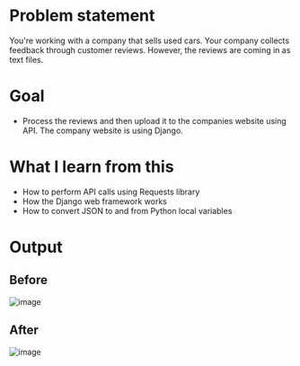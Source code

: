 # Problem statement
You're working with a company that sells used cars. Your company collects feedback through customer reviews. However, the reviews are coming in as text files. 

# Goal
* Process the reviews and then upload it to the companies website using API. The company website is using Django.

# What I learn from this
* How to perform API calls using Requests library
* How the Django web framework works
* How to convert JSON to and from Python local variables

# Output 
## Before
 ![image](https://user-images.githubusercontent.com/14297774/130312806-32a199e8-b40a-4f75-aeae-6067374ba209.png)
## After
 ![image](https://user-images.githubusercontent.com/14297774/130312809-4e0039f1-e6f9-4a8e-854e-e7dcaf611327.png)

